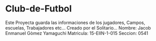 # Club-de-Futbol
Este Proyecta guarda las informaciones de los jugadores, Campos, escuelas, Trabajadores etc... Creado por el Solitario... Nombre: Jacob Enmanuel Gòmez Yamaguchi  Matricula: 15-EIIN-1-015  Seccion: 0541
